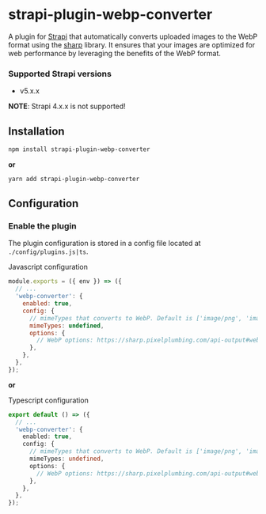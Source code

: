 # strapi-plugin-webp-converter

A plugin for [Strapi](https://github.com/strapi/strapi) that automatically converts uploaded images to the WebP format using the [sharp](https://sharp.pixelplumbing.com/api-output#webp) library. It ensures that your images are optimized for web performance by leveraging the benefits of the WebP format.

### Supported Strapi versions

- v5.x.x

**NOTE**: Strapi 4.x.x is not supported!

## Installation

```sh
npm install strapi-plugin-webp-converter
```

**or**

```sh
yarn add strapi-plugin-webp-converter
```

## Configuration

### Enable the plugin

The plugin configuration is stored in a config file located at `./config/plugins.js|ts`.

Javascript configuration

```javascript
module.exports = ({ env }) => ({
  // ...
  'webp-converter': {
    enabled: true,
    config: {
      // mimeTypes that converts to WebP. Default is ['image/png', 'image/jpeg', 'image/jpg']
      mimeTypes: undefined,
      options: {
        // WebP options: https://sharp.pixelplumbing.com/api-output#webp
      },
    },
  },
});
```

**or**

Typescript configuration
```typescript
export default () => ({
  // ...
  'webp-converter': {
    enabled: true,
    config: {
      // mimeTypes that converts to WebP. Default is ['image/png', 'image/jpeg', 'image/jpg']
      mimeTypes: undefined,
      options: {
        // WebP options: https://sharp.pixelplumbing.com/api-output#webp
      },
    },
  },
});
```
